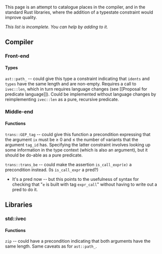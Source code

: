 This page is an attempt to catalogue places in the compiler, and in the standard Rust libraries, where the addition of a typestate constraint would improve quality.

_This list is incomplete. You can help by adding to it._

## Compiler

### Front-end

#### Types

`ast::path_` -- could give this type a constraint indicating that `idents` and `types` have the same length and are non-empty. Requires a call to `ivec::len`, which in turn requires language changes (see [[Proposal for predicate language]]). Could be implemented without language changes by reimplementing `ivec::len` as a pure, recursive predicate.

### Middle-end

#### Functions

`trans::GEP_tag` -- could give this function a precondition expressing that the argument `ix` must be ≥ 0 and ≤ the number of variants that the argument `tag_id` has. Specifying the latter constraint involves looking up some information in the type context (which is also an argument), but it should be do-able as a pure predicate.

`trans::trans_be` -- could make the assertion `is_call_expr(e)` a precondition instead. (Is `is_call_expr` a pred?)

* It's a pred now -- but this points to the usefulness of syntax for checking that "`e` is built with tag `expr_call`" without having to write out a pred to do it.

## Libraries

### std::ivec

#### Functions

`zip` -- could have a precondition indicating that both arguments have the same length. Same caveats as for `ast::path_`.